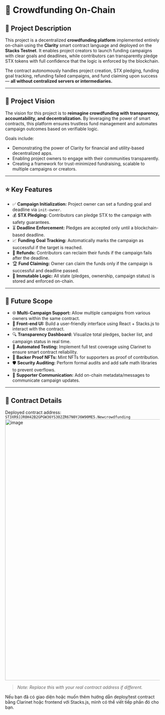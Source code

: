 # 💸 Crowdfunding On-Chain

## 📜 Project Description

This project is a decentralized **crowdfunding platform** implemented entirely on-chain using the **Clarity** smart contract language and deployed on the **Stacks Testnet**. It enables project creators to launch funding campaigns with clear goals and deadlines, while contributors can transparently pledge STX tokens with full confidence that the logic is enforced by the blockchain.

The contract autonomously handles project creation, STX pledging, funding goal tracking, refunding failed campaigns, and fund claiming upon success — **all without centralized servers or intermediaries.**

---

## 🔭 Project Vision

The vision for this project is to **reimagine crowdfunding with transparency, accountability, and decentralization.** By leveraging the power of smart contracts, this platform ensures trustless fund management and automates campaign outcomes based on verifiable logic.

Goals include:

* Demonstrating the power of Clarity for financial and utility-based decentralized apps.
* Enabling project owners to engage with their communities transparently.
* Creating a framework for trust-minimized fundraising, scalable to multiple campaigns or creators.

---

## ⭐ Key Features

* ✅ **Campaign Initialization:** Project owner can set a funding goal and deadline via `init-owner`.
* 💰 **STX Pledging:** Contributors can pledge STX to the campaign with safety guarantees.
* ⏳ **Deadline Enforcement:** Pledges are accepted only until a blockchain-based deadline.
* 📈 **Funding Goal Tracking:** Automatically marks the campaign as successful if the target is reached.
* 🔁 **Refunds:** Contributors can reclaim their funds if the campaign fails after the deadline.
* 🏆 **Fund Claiming:** Owner can claim the funds only if the campaign is successful and deadline passed.
* 🔐 **Immutable Logic:** All state (pledges, ownership, campaign status) is stored and enforced on-chain.

---

## 🚀 Future Scope

* 🌐 **Multi-Campaign Support:** Allow multiple campaigns from various owners within the same contract.
* 🎨 **Front-end UI:** Build a user-friendly interface using React + Stacks.js to interact with the contract.
* 🔍 **Transparency Dashboard:** Visualize total pledges, backer list, and campaign status in real time.
* 🧪 **Automated Testing:** Implement full test coverage using Clarinet to ensure smart contract reliability.
* 🧾 **Backer Proof NFTs:** Mint NFTs for supporters as proof of contribution.
* 🛡️ **Security Auditing:** Perform formal audits and add safe math libraries to prevent overflows.
* 💬 **Supporter Communication:** Add on-chain metadata/messages to communicate campaign updates.

---

## 📄 Contract Details

Deployed contract address:
`ST3XR9JJR0H42B2GPGW36YS302ZR67N0YJ6W90ME5.Newcrowdfunding`
<img width="1860" height="847" alt="image" src="https://github.com/user-attachments/assets/4b39589f-952f-487f-ba66-e58b78a5a12e" />

> *Note: Replace this with your real contract address if different.*


Nếu bạn đã có giao diện hoặc muốn thêm hướng dẫn deploy/test contract bằng Clarinet hoặc frontend với Stacks.js, mình có thể viết tiếp phần đó cho bạn.
